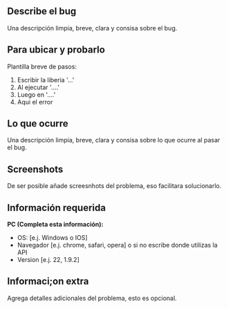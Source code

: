 ## Describe el bug
Una descripción limpia, breve, clara y consisa sobre el bug.

## Para ubicar y probarlo
Plantilla breve de pasos:
1. Escribir la liberia '...'
2. Al ejecutar '....'
3. Luego en '....'
4. Aqui el error

## Lo que ocurre
Una descripción limpia, breve, clara y consisa sobre lo que ocurre al pasar el bug.

## Screenshots
De ser posible añade screesnhots del problema, eso facilitara solucionarlo.

## Información requerida
**PC (Completa esta información):**
 - OS: [e.j. Windows o IOS]
 - Navegador [e.j. chrome, safari, opera] o si no escribe donde utilizas la API
 - Version [e.j. 22, 1.9.2]

## Informaci;on extra
Agrega detalles adicionales del problema, esto es opcional.
